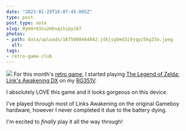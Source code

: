 ```yaml
---
date: "2023-01-29T16:07:45.005Z"
type: post 
post_type: note
slug: 8ym4rm3zu2mbsqihipyi67
photos: 
- path: data/uploads/1675008464842.jdkjsybmd3i9jqyz5kg33o.jpeg
  alt: 
tags: 
- retro-game-club
---
```

![](https://images.nintendolife.com/c6b841e3c2ca9/zelda-links-awakening-dx.large.jpg)
For this month's [retro game](https://brandontreb.com/monthly-retro-game-club/), I started playing [The Legend of Zelda: Link's Awakening DX](https://www.nintendo.com/store/products/the-legend-of-zelda-links-awakening-dx-3ds/) on my [RG351V](https://a.co/d/8QA4R4X).

I absolutely LOVE this game and it looks gorgeous on this device.

I've played through most of Links Awakening on the original Gameboy hardware, however I never completed it due to the battery dying.

I'm excited to _finally_ play it all the way through!